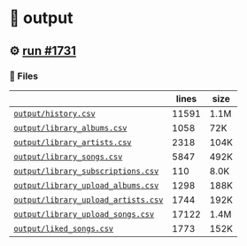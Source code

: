 # 📝  output 

## ⚙️ [run #1731](https://github.com/jwenerd/ytm-dl/actions/runs/9950298017)

### 📁 Files

|                                                                         |lines|size|
|-------------------------------------------------------------------------|-----|----|
|[`output/history.csv` ](output/history.csv)                              |11591|1.1M|
|[`output/library_albums.csv` ](output/library_albums.csv)                |1058 |72K |
|[`output/library_artists.csv` ](output/library_artists.csv)              |2318 |104K|
|[`output/library_songs.csv` ](output/library_songs.csv)                  |5847 |492K|
|[`output/library_subscriptions.csv` ](output/library_subscriptions.csv)  |110  |8.0K|
|[`output/library_upload_albums.csv` ](output/library_upload_albums.csv)  |1298 |188K|
|[`output/library_upload_artists.csv` ](output/library_upload_artists.csv)|1744 |192K|
|[`output/library_upload_songs.csv` ](output/library_upload_songs.csv)    |17122|1.4M|
|[`output/liked_songs.csv` ](output/liked_songs.csv)                      |1773 |152K|